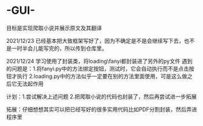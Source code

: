 # -GUI-
目标是实现爬取小说并展示原文及其翻译

2021/12/23 已经基本把大致框架写好了，因为不确定是不是会继续写下去，也不是一时半会儿能写完的，所以传到仓库里。

2021/12/24 学习使用了封装类，将loading\fanyi都封装进了另外的py文件
遇到的问题是：1.将fanyi.py中的方法绑定按钮，测试时，它会自动执行而不是点击按钮才执行
            2.loading.py中的方法似乎一定要在别的方法里面使用，可是这么做之后它无法起作用

计划：1.尝试解决上述问题
     2.把爬取小说的代码也封装了，然后再尝试进一步拓展

拓展：仔细想想其实可以把已经写好的很多实用代码比如PDF分割封装，然后弄进程序里
